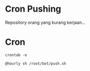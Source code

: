 # Cron Pushing

Repository orang yang kurang kerjaan...

# Cron
```
crontab -e
```

```
@hourly sh /root/bot/push.sh
```
